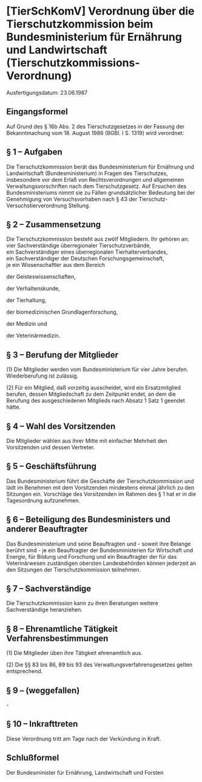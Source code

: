 # [TierSchKomV] Verordnung über die Tierschutzkommission beim Bundesministerium für Ernährung und Landwirtschaft  (Tierschutzkommissions-Verordnung)

Ausfertigungsdatum: 23.06.1987

 

## Eingangsformel

Auf Grund des § 16b Abs. 2 des Tierschutzgesetzes in der Fassung der Bekanntmachung vom 18. August 1986 (BGBl. I S. 1319) wird verordnet:


## § 1 – Aufgaben

Die Tierschutzkommission berät das Bundesministerium für Ernährung und Landwirtschaft (Bundesministerium) in Fragen des Tierschutzes, insbesondere vor dem Erlaß von Rechtsverordnungen und allgemeinen Verwaltungsvorschriften nach dem Tierschutzgesetz. Auf Ersuchen des Bundesministeriums nimmt sie zu Fällen grundsätzlicher Bedeutung bei der Genehmigung von Versuchsvorhaben nach § 43 der Tierschutz-Versuchstierverordnung Stellung.


## § 2 – Zusammensetzung

Die Tierschutzkommission besteht aus zwölf Mitgliedern. Ihr gehören an:  
vier Sachverständige überregionaler Tierschutzverbände,  
ein Sachverständiger eines überregionalen Tierhalterverbandes,  
ein Sachverständiger der Deutschen Forschungsgemeinschaft,  
je ein Wissenschaftler aus dem Bereich

  
der Geisteswissenschaften,

der Verhaltenskunde,

der Tierhaltung,

der biomedizinischen Grundlagenforschung,

der Medizin und

der Veterinärmedizin.


## § 3 – Berufung der Mitglieder

(1) Die Mitglieder werden vom Bundesministerium für vier Jahre berufen. Wiederberufung ist zulässig.

(2) Für ein Mitglied, daß vorzeitig ausscheidet, wird ein Ersatzmitglied berufen, dessen Mitgliedschaft zu dem Zeitpunkt endet, an dem die Berufung des ausgeschiedenen Mitglieds nach Absatz 1 Satz 1 geendet hätte.


## § 4 – Wahl des Vorsitzenden

Die Mitglieder wählen aus ihrer Mitte mit einfacher Mehrheit den Vorsitzenden und dessen Vertreter.


## § 5 – Geschäftsführung

Das Bundesministerium führt die Geschäfte der Tierschutzkommission und lädt im Benehmen mit dem Vorsitzenden mindestens einmal jährlich zu den Sitzungen ein. Vorschläge des Vorsitzenden im Rahmen des § 1 hat er in die Tagesordnung aufzunehmen.


## § 6 – Beteiligung des Bundesministers und anderer Beauftragter

Das Bundesministerium und seine Beauftragten und - soweit ihre Belange berührt sind - je ein Beauftragter der Bundesministerien für Wirtschaft und Energie, für Bildung und Forschung und ein Beauftragter der für das Veterinärwesen zuständigen obersten Landesbehörden können jederzeit an den Sitzungen der Tierschutzkommission teilnehmen.


## § 7 – Sachverständige

Die Tierschutzkommission kann zu ihren Beratungen weitere Sachverständige heranziehen.


## § 8 – Ehrenamtliche Tätigkeit  Verfahrensbestimmungen

(1) Die Mitglieder üben ihre Tätigkeit ehrenamtlich aus.

(2) Die §§ 83 bis 86, 89 bis 93 des Verwaltungsverfahrensgesetzes gelten entsprechend.


## § 9 – (weggefallen)

\-


## § 10 – Inkrafttreten

Diese Verordnung tritt am Tage nach der Verkündung in Kraft.


## Schlußformel

Der Bundesminister für Ernährung, Landwirtschaft und Forsten
